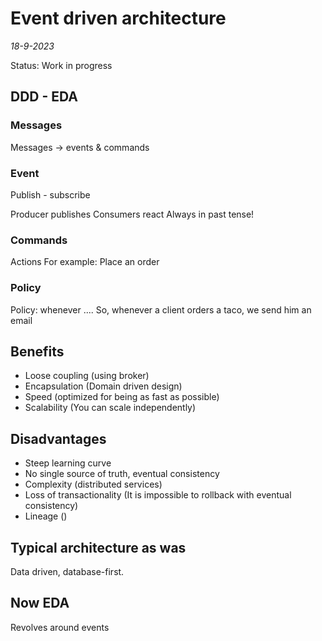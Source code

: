 # Event driven architecture

*18-9-2023*

Status: Work in progress

## DDD - EDA

### Messages

Messages -> events & commands

### Event

Publish - subscribe

Producer publishes
Consumers react
Always in past tense!

### Commands

Actions
For example: Place an order

### Policy

Policy: whenever ....
So, whenever a client orders a taco, we send him an email

## Benefits

- Loose coupling (using broker)
- Encapsulation (Domain driven design)
- Speed (optimized for being as fast as possible)
- Scalability (You can scale independently)

## Disadvantages

- Steep learning curve
- No single source of truth, eventual consistency
- Complexity (distributed services)
- Loss of transactionality (It is impossible to rollback with eventual consistency)
- Lineage ()

## Typical architecture as was

Data driven, database-first.

## Now EDA

Revolves around events
